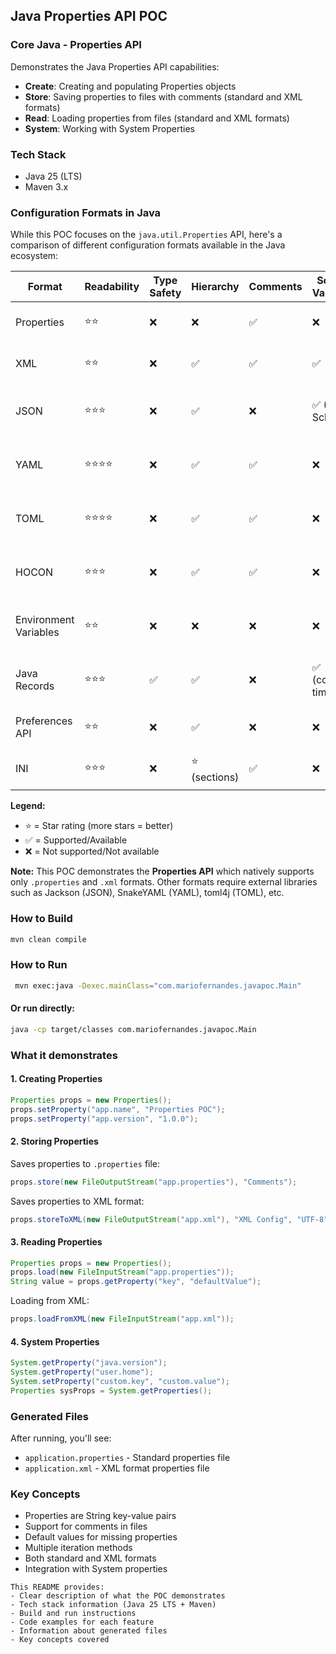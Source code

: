 ## Java Properties API POC

### **Core Java - Properties API**

Demonstrates the Java Properties API capabilities:
* **Create**: Creating and populating Properties objects
* **Store**: Saving properties to files with comments (standard and XML formats)
* **Read**: Loading properties from files (standard and XML formats)
* **System**: Working with System Properties

### Tech Stack
* Java 25 (LTS)
* Maven 3.x

### Configuration Formats in Java
While this POC focuses on the `java.util.Properties` API, here's a comparison of different configuration formats available in the Java ecosystem:

| Format | Readability | Type Safety | Hierarchy | Comments | Schema Validation | Properties API Support | Best For |
|--------|-------------|-------------|-----------|----------|-------------------|----------------------|----------|
| Properties | ⭐⭐ | ❌ | ❌ | ✅ | ❌ | ✅ Native | Simple configs, legacy apps |
| XML | ⭐⭐ | ❌ | ✅ | ✅ | ✅ | ✅ Native | Enterprise, Maven, validation |
| JSON | ⭐⭐⭐ | ❌ | ✅ | ❌ | ✅ (JSON Schema) | ❌ Requires library | APIs, modern apps, web services |
| YAML | ⭐⭐⭐⭐ | ❌ | ✅ | ✅ | ❌ | ❌ Requires library | Spring Boot, Kubernetes, complex configs |
| TOML | ⭐⭐⭐⭐ | ❌ | ✅ | ✅ | ❌ | ❌ Requires library | Rust-style projects, clear configs |
| HOCON | ⭐⭐⭐ | ❌ | ✅ | ✅ | ❌ | ❌ Requires library | Akka, Play Framework, Lightbend apps |
| Environment Variables | ⭐⭐ | ❌ | ❌ | ❌ | ❌ | ❌ System.getenv() | Docker, Cloud-native, 12-factor apps |
| Java Records | ⭐⭐⭐ | ✅ | ✅ | ❌ | ✅ (compile-time) | ❌ Code-based | Type-safe configs, modern Java |
| Preferences API | ⭐⭐ | ❌ | ✅ | ❌ | ❌ | ❌ java.util.prefs | User/system preferences, GUI apps |
| INI | ⭐⭐⭐ | ❌ | ⭐ (sections) | ✅ | ❌ | ❌ Requires library | Windows apps, simple sections |

**Legend:**
- ⭐ = Star rating (more stars = better)
- ✅ = Supported/Available
- ❌ = Not supported/Not available

**Note:** This POC demonstrates the **Properties API** which natively supports only `.properties` and `.xml` formats. Other formats require external libraries such as Jackson (JSON), SnakeYAML (YAML), toml4j (TOML), etc.


### How to Build
``` bash
mvn clean compile
```

### How to Run
``` bash
 mvn exec:java -Dexec.mainClass="com.mariofernandes.javapoc.Main"
```

#### Or run directly:
``` bash
java -cp target/classes com.mariofernandes.javapoc.Main
```

### What it demonstrates
#### 1. Creating Properties
``` java
Properties props = new Properties();
props.setProperty("app.name", "Properties POC");
props.setProperty("app.version", "1.0.0");
```

#### 2. Storing Properties
Saves properties to `.properties` file:
``` java
props.store(new FileOutputStream("app.properties"), "Comments");
```

Saves properties to XML format:
``` java
props.storeToXML(new FileOutputStream("app.xml"), "XML Config", "UTF-8");
```

#### 3. Reading Properties
``` java
Properties props = new Properties();
props.load(new FileInputStream("app.properties"));
String value = props.getProperty("key", "defaultValue");
```

Loading from XML:
``` java
props.loadFromXML(new FileInputStream("app.xml"));
```

#### 4. System Properties
``` java
System.getProperty("java.version");
System.getProperty("user.home");
System.setProperty("custom.key", "custom.value");
Properties sysProps = System.getProperties();
```

### Generated Files

After running, you'll see:

* `application.properties` - Standard properties file
* `application.xml` - XML format properties file

### Key Concepts

* Properties are String key-value pairs
* Support for comments in files
* Default values for missing properties
* Multiple iteration methods
* Both standard and XML formats
* Integration with System properties

```
This README provides:
- Clear description of what the POC demonstrates
- Tech stack information (Java 25 LTS + Maven)
- Build and run instructions
- Code examples for each feature
- Information about generated files
- Key concepts covered
```
